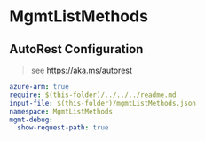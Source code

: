 # MgmtListMethods

## AutoRest Configuration

> see https://aka.ms/autorest

``` yaml
azure-arm: true
require: $(this-folder)/../../../readme.md
input-file: $(this-folder)/mgmtListMethods.json
namespace: MgmtListMethods
mgmt-debug:
  show-request-path: true
```
